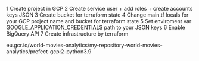 1 Create project in GCP
2 Create service user + add roles + create accounts keys JSON 
3 Create bucket for terraform state
4 Change main.tf locals for your GCP project name and bucket for terraform state
5 Set enviroment var GOOGLE_APPLICATION_CREDENTIALS path to your JSON keys
6 Enable BigQuery API
7 Create infrastructure by terraform

eu.gcr.io/world-movies-analytics/my-repository-world-movies-analytics/prefect-gcp:2-python3.9